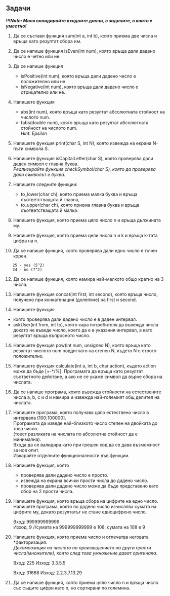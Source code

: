 
## Задачи

<b> *!!!Note: Моля валидирайте входните данни, в задачите, в които е уместно!* </b>

1. Да се състави функция sum(int a, int b), която приема две числа и връща като резултат сбора им.

2. Да се напише функция isEven(int num), която връща дали дадено число е четно или не.

3. Да се напише функция 
   - isPositive(int num), която връща дали дадено число е положително или не
   - isNegative(int num), която връща дали дадено число е отрицателно или не.

4. Напишете функция 
   - abs(int num), която връща като резултат абсолютната стойност на числото num.
   - fabs(double num), която връща като резултат абсолютната стойност на числото num.<br />
    *Hint: Epsilon*

5. Напишете функция print(char S, int N), която извежда на екрана N-пъти символа S.

6. Напишете функция isCapitalLetter(char S), която проверява дали даден символ е главна буква. <br />
  *Реализирайте функция checkSymbol(char S), която да проверява дали символът е буква.* <br />

7. Напишете следните функции:
   - to_lower(char ch), която приема малка буква и връща съответстващата й главна,
   - to_upper(char ch), която приема главна буква и връща съответстващата й малка.

8. Напишете функция, която приема цяло число n и връща дължината му.

9. Напишете функция, която приема цели числа n и k и връща k-тата цифра на n.

10. Да се напише функция, която проверява дали едно число е точен корен.

```
   25 - yes (5^2)
   24 - no (?^2)
```

12. Да се напише функция, която намира най-малкото общо кратно на 3 числа.

13. Напишете функция concat(int first, int second), която връща число, получено при конкатенация (долепяне) на first и second.
       
14. Напишете функция
   - която проверява дали дадено число е в даден интервал. 
   - askUser(int from, int to), която кара потребителя да въвежда числа докато не въведе число,
     което да е в указания интервал, а като резултат връща въпросното число.
  
14. Напишете функция pow(int num, unsigned N), която връща като резултат числото num повдигнато на степен N, където N е строго положително.

15. Напишете функция calculate(int a, int b, char action), където action може да бъде [+-*/%].
  Програмата да връща като резултат съответното действие, а ако не се укаже символ да върне сбора на числата.

16. Да се напише програма, която въвежда стойности на естествените числа a, b, c и d и намира и извежда най-големият общ делител на числата.

17. Напишете програма, която получава цяло естествено число в интервала [100;100000]. <br />
    Програмата да изведе най-близкото число степен на двойката до това число. <br />
    (тоест разликата на числата по абсолютна стойност да е минимална).  <br />
    Входа да се валидира като при грешен ход да се дава възможност за нов опит.  <br />
    Изкарайте отделните функционалности във функции.  <br />

18. Напишете функция, която
    - проверява дали дадено число е просто.
    - извежда на екрана всички прости числа до дадено число.
    - проверява дали дадено число може да бъде представено като сбор на 2 прости числа.
    
19. Напишете функция, която връща сбора на цифрите на едно число. Напишете програма, която по дадено число изчислява сумата на цифрите му, докато резултатът не стане едноцифрено число. <br />

      Вход: 999999999999 <br />
      Изход: 9 //сумата на 999999999999 е 108, сумата на 108 е 9 <br />

20. Напишете функция, която приема число и отпечатва неговата *факторизация. <br />
   *Декомпозиция на числото на произведението на други прости числа(множители), които след това умножение дават оригинала*. <br />

    Вход: 225
    Изход: 3.3.5.5

    Вход: 31668
    Изход: 2.2.3.7.13.29

21. Да се напише функция, която приема цяло число n и връща число със същите цифри като n, но сортирани по големина.
